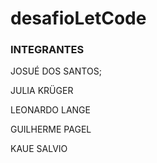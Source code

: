 # desafioLetCode

### INTEGRANTES ###

JOSUÉ DOS SANTOS;

JULIA KRÜGER

LEONARDO LANGE

GUILHERME PAGEL

KAUE SALVIO